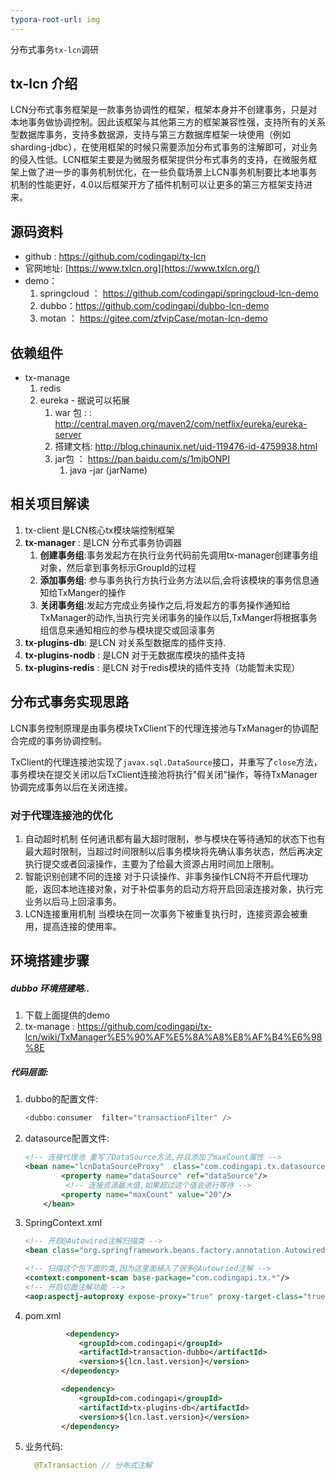 ```yaml
---
typora-root-url: img
---
```


分布式事务`tx-lcn`调研

## tx-lcn 介绍

LCN分布式事务框架是一款事务协调性的框架，框架本身并不创建事务，只是对本地事务做协调控制。因此该框架与其他第三方的框架兼容性强，支持所有的关系型数据库事务，支持多数据源，支持与第三方数据库框架一块使用（例如 sharding-jdbc），在使用框架的时候只需要添加分布式事务的注解即可，对业务的侵入性低。LCN框架主要是为微服务框架提供分布式事务的支持，在微服务框架上做了进一步的事务机制优化，在一些负载场景上LCN事务机制要比本地事务机制的性能更好，4.0以后框架开方了插件机制可以让更多的第三方框架支持进来。



## 源码资料



- github : https://github.com/codingapi/tx-lcn
- 官网地址: [https://www.txlcn.org](https://www.txlcn.org/)
- demo：
  1. springcloud ： https://github.com/codingapi/springcloud-lcn-demo
  2. dubbo：https://github.com/codingapi/dubbo-lcn-demo
  3. motan ： https://gitee.com/zfvipCase/motan-lcn-demo 



## 依赖组件

- tx-manage 
  1. redis 
  2. eureka  - 据说可以拓展
     1. war 包 : : http://central.maven.org/maven2/com/netflix/eureka/eureka-server
     2. 搭建文档: http://blog.chinaunix.net/uid-119476-id-4759938.html
     3. jar包 ： https://pan.baidu.com/s/1mjbONPI
        1. java -jar (jarName)



## 相关项目解读

1. tx-client 是LCN核心tx模块端控制框架
2. **tx-manager** : 是LCN 分布式事务协调器
   1. **创建事务组**:事务发起方在执行业务代码前先调用tx-manager创建事务组对象，然后拿到事务标示GroupId的过程
   2. **添加事务组**: 参与事务执行方执行业务方法以后,会将该模块的事务信息通知给TxManger的操作
   3. **关闭事务组**:发起方完成业务操作之后,将发起方的事务操作通知给TxManager的动作,当执行完关闭事务的操作以后,TxManger将根据事务组信息来通知相应的参与模块提交或回滚事务
3. **tx-plugins-db**: 是LCN 对关系型数据库的插件支持.
4. **tx-plugins-nodb** : 是LCN 对于无数据库模块的插件支持
5. **tx-plugins-redis** : 是LCN 对于redis模块的插件支持（功能暂未实现）

## 分布式事务实现思路

LCN事务控制原理是由事务模块TxClient下的代理连接池与TxManager的协调配合完成的事务协调控制。

TxClient的代理连接池实现了`javax.sql.DataSource`接口，并重写了`close`方法，事务模块在提交关闭以后TxClient连接池将执行"假关闭"操作，等待TxManager协调完成事务以后在关闭连接。

### 对于代理连接池的优化

1. 自动超时机制
   任何通讯都有最大超时限制，参与模块在等待通知的状态下也有最大超时限制，当超过时间限制以后事务模块将先确认事务状态，然后再决定执行提交或者回滚操作，主要为了给最大资源占用时间加上限制。
2. 智能识别创建不同的连接 对于只读操作、非事务操作LCN将不开启代理功能，返回本地连接对象，对于补偿事务的启动方将开启回滚连接对象，执行完业务以后马上回滚事务。
3. LCN连接重用机制 当模块在同一次事务下被重复执行时，连接资源会被重用，提高连接的使用率。

## 环境搭建步骤

##### dubbo 环境搭建略..

1. 下载上面提供的demo 
2. tx-manage : https://github.com/codingapi/tx-lcn/wiki/TxManager%E5%90%AF%E5%8A%A8%E8%AF%B4%E6%98%8E

##### 代码层面:

1. dubbo的配置文件:

   ```java
   <dubbo:consumer  filter="transactionFilter" />

   ```

2. datasource配置文件:

   ```xml
   <!-- 连接代理池 重写了DataSource方法,并且添加了maxCount属性 -->
   <bean name="lcnDataSourceProxy" 	class="com.codingapi.tx.datasource.relational.LCNTransactionDataSource">
           <property name="dataSource" ref="dataSource"/>
     		<!-- 连接资源最大值,如果超过这个值会进行等待 -->
           <property name="maxCount" value="20"/>
       </bean>
   ```

3. SpringContext.xml

   ```xml
   <!-- 开启@Autowired注解扫描类 -->       
   <bean class="org.springframework.beans.factory.annotation.AutowiredAnnotationBeanPostProcessor"/>

   <!-- 扫描这个包下面的类,因为这里面植入了很多@Autowried注解 -->
   <context:component-scan base-package="com.codingapi.tx.*"/>
   <!-- 开启切面注解功能 -->
   <aop:aspectj-autoproxy expose-proxy="true" proxy-target-class="true"/>

   ```

4. pom.xml

   ```xml
    		<dependency>
               <groupId>com.codingapi</groupId>
               <artifactId>transaction-dubbo</artifactId>
               <version>${lcn.last.version}</version>
           </dependency>

           <dependency>
               <groupId>com.codingapi</groupId>
               <artifactId>tx-plugins-db</artifactId>
               <version>${lcn.last.version}</version>
           </dependency>

   ```

5. 业务代码:

   ```java
     @TxTransaction // 分布式注解
   ```

   ​

